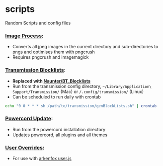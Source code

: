 # scripts
Random Scripts and config files 

### [Image Process](https://github.com/quaoz/scripts/blob/main/image_process.sh):
- Converts all jpeg images in the current directory and sub-directories to pngs and optimises them with pngcrush
- Requires pngcrush and imagemagick

### [Transmission Blocklists](https://github.com/quaoz/scripts/blob/main/transmission_blocklists.sh):
- **Replaced with [Naunter/BT_Blocklists](https://github.com/Naunter/BT_BlockLists)**
- Run from the transmission config directory, `~/Library/Application\ Support/Transmission/` (Mac) or `/.config/transmission/` (Linux)
- Can be scheduled to run daily with crontab 
```sh 
echo "0 0 * * * sh /path/to/transmission/genBlockLists.sh" | crontab
```

### [Powercord Update](https://github.com/quaoz/scripts/blob/main/powercord_update.sh):
- Run from the powercord installation directory
- Updates powercord, all plugins and all themes

### [User Overrides](https://github.com/quaoz/scripts/blob/main/user-overrides.js):
- For use with [arkenfox user.js](https://github.com/arkenfox/user.js)

### 

